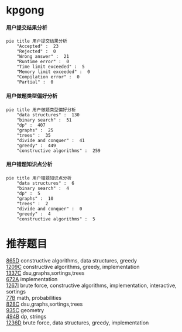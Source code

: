 # kpgong

<!-- tabs:start -->



#### **用户提交结果分析**

```mermaid
pie title 用户提交结果分析
    "Accepted" :  23
    "Rejected" :  0
    "Wrong answer" :  21
    "Runtime error" :  0
    "Time limit exceeded" :  5
    "Memory limit exceeded" :  0
    "Compilation error" :  0
    "Partial" :  0
```

#### **用户做题类型偏好分析**

```mermaid
pie title 用户做题类型偏好分析
    "data structures" :  130
    "binary search" :  51
    "dp" :  407
    "graphs" :  25
    "trees" :  35
    "divide and conquer" :  41
    "greedy" :  449
    "constructive algorithms" :  259
```
#### **用户错题知识点分析**

```mermaid
pie title 用户错题知识点分析
    "data structures" :  6
    "binary search" :  4
    "dp" :  5
    "graphs" :  10
    "trees" :  2
    "divide and conquer" :  0
    "greedy" :  4
    "constructive algorithms" :  5
```



<!-- tabs:end -->
# 推荐题目
[865D](https://codeforces.com/contest/865/problem/D)		constructive algorithms,
                        data structures,
                        greedy		  
[1209C](https://codeforces.com/contest/1209/problem/C)		constructive algorithms,
                        greedy,
                        implementation		  
[1337C](https://codeforces.com/contest/1337/problem/C)		dsu,graphs,sortings,trees		  
[672A](https://codeforces.com/contest/672/problem/A)		implementation		  
[1267I](https://codeforces.com/contest/1267/problem/I)		brute force,
                        constructive algorithms,
                        implementation,
                        interactive,
                        sortings		  
[77B](https://codeforces.com/contest/77/problem/B)		math,
                        probabilities		  
[828C](https://codeforces.com/contest/828/problem/C)		dsu,graphs,sortings,trees		  
[935C](https://codeforces.com/contest/935/problem/C)		geometry		  
[494B](https://codeforces.com/contest/494/problem/B)		dp,
                        strings		  
[1236D](https://codeforces.com/contest/1236/problem/D)		brute force,
                        data structures,
                        greedy,
                        implementation		  
